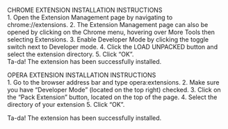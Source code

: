  
CHROME EXTENSION INSTALLATION INSTRUCTIONS	
	1. Open the Extension Management page by navigating to chrome://extensions.
	2. The Extension Management page can also be opened by clicking on the Chrome menu, hovering over More Tools then selecting Extensions.
	3. Enable Developer Mode by clicking the toggle switch next to Developer mode.
	4. Click the LOAD UNPACKED button and select the extension directory.
	5. Click “OK”.  
Ta-da! The extension has been successfully installed.



OPERA EXTENSION INSTALLATION INSTRUCTIONS	
    1. Go to the browser address bar and type opera:extensions.
    2. Make sure you have “Developer Mode” (located on the top right) checked.
    3. Click on the “Pack Extension” button, located on the top of the page.
    4. Select the directory of your extension
    5. Click “OK”.

Ta-da! The extension has been successfully installed.
